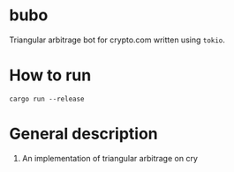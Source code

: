 # bubo

Triangular arbitrage bot for crypto.com written using `tokio`.

# How to run

`cargo run --release`

# General description

1. An implementation of triangular arbitrage on cry